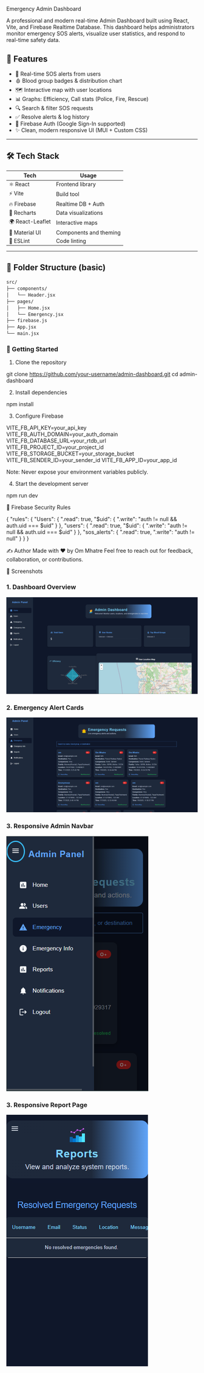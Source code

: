 Emergency Admin Dashboard

A professional and modern real-time Admin Dashboard built using React, Vite, and Firebase Realtime Database. This dashboard helps administrators monitor emergency SOS alerts, visualize user statistics, and respond to real-time safety data.

## 🚀 Features

- 📍 Real-time SOS alerts from users
- 🩸 Blood group badges & distribution chart
- 🗺️ Interactive map with user locations
- 📊 Graphs: Efficiency, Call stats (Police, Fire, Rescue)
- 🔍 Search & filter SOS requests
- ✅ Resolve alerts & log history
- 🔐 Firebase Auth (Google Sign-In supported)
- ✨ Clean, modern responsive UI (MUI + Custom CSS)

--------------------------------------------------------
## 🛠️ Tech Stack

| Tech | Usage |
|------|-------|
| ⚛️ React | Frontend library |
| ⚡ Vite | Build tool |
| 🔥 Firebase | Realtime DB + Auth |
| 🧮 Recharts | Data visualizations |
| 🌍 React-Leaflet | Interactive maps |
| 🎨 Material UI | Components and theming |
| 🧪 ESLint | Code linting |

-------------------------------------------------------
## 📁 Folder Structure (basic)

```bash
src/
├── components/
│   └── Header.jsx
├── pages/
│   ├── Home.jsx
│   └── Emergency.jsx
├── firebase.js
├── App.jsx
└── main.jsx
```

### 🚀 Getting Started

1. Clone the repository

git clone https://github.com/your-username/admin-dashboard.git
cd admin-dashboard

2. Install dependencies

npm install

3. Configure Firebase

VITE_FB_API_KEY=your_api_key
VITE_FB_AUTH_DOMAIN=your_auth_domain
VITE_FB_DATABASE_URL=your_rtdb_url
VITE_FB_PROJECT_ID=your_project_id
VITE_FB_STORAGE_BUCKET=your_storage_bucket
VITE_FB_SENDER_ID=your_sender_id
VITE_FB_APP_ID=your_app_id

Note: Never expose your environment variables publicly.

4. Start the development server

npm run dev

🔐 Firebase Security Rules

{
  "rules": {
    "Users": {
      ".read": true,
      "$uid": { ".write": "auth != null && auth.uid === $uid" }
    },
    "users": {
      ".read": true,
      "$uid": { ".write": "auth != null && auth.uid === $uid" }
    },
    "sos_alerts": {
      ".read": true,
      ".write": "auth != null"
    }
  }
}

✍️ Author
Made with ❤️ by Om Mhatre
Feel free to reach out for feedback, collaboration, or contributions.


📸 Screenshots

### 1. Dashboard Overview
![Dashboard](public/screenshots/dashboard.png)

### 2. Emergency Alert Cards
![Alerts](public/screenshots/emergency.png)

### 3. Responsive Admin Navbar
![Alerts](public/screenshots/responsive1.png)

### 3. Responsive Report Page
![Alerts](public/screenshots/responsivereports.png)